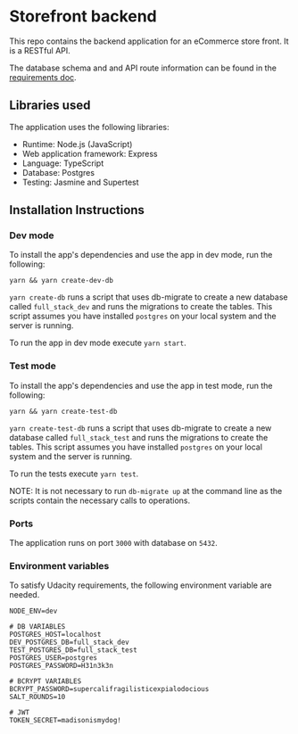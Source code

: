 # Storefront backend
This repo contains the backend application for an eCommerce store front. It is a RESTful API.

The database schema and and API route information can be found in the [requirements doc](REQUIREMENTS.md).
## Libraries used
The application uses the following libraries: 
* Runtime: Node.js (JavaScript)
* Web application framework: Express
* Language: TypeScript 
* Database: Postgres
* Testing: Jasmine and Supertest

## Installation Instructions
### Dev mode
To install the app's dependencies and use the app in dev mode, run the following: 

`yarn && yarn create-dev-db` 

`yarn create-db` runs a script that uses db-migrate to create a new database called `full_stack_dev` and runs the migrations to create the tables. This script assumes you have installed `postgres` on your local system and the server is running.

To run the app in dev mode execute `yarn start`.
### Test mode
To install the app's dependencies and use the app in test mode, run the following:

`yarn && yarn create-test-db`

`yarn create-test-db` runs a script that uses db-migrate to create a new database called `full_stack_test` and runs the migrations to create the tables. This script assumes you have installed `postgres` on your local system and the server is running.

To run the tests execute `yarn test`.

NOTE: It is not necessary to run `db-migrate up` at the command line as the scripts contain the necessary calls to operations. 

### Ports
The application runs on port `3000` with database on `5432`.

### Environment variables 
To satisfy Udacity requirements, the following environment variable are needed.
```
NODE_ENV=dev

# DB VARIABLES
POSTGRES_HOST=localhost
DEV_POSTGRES_DB=full_stack_dev
TEST_POSTGRES_DB=full_stack_test
POSTGRES_USER=postgres
POSTGRES_PASSWORD=H31n3k3n

# BCRYPT VARIABLES
BCRYPT_PASSWORD=supercalifragilisticexpialodocious
SALT_ROUNDS=10

# JWT
TOKEN_SECRET=madisonismydog!
```